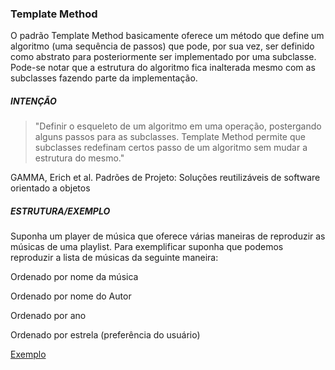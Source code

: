 ### Template Method

O padrão Template Method basicamente oferece um método que define um algoritmo (uma sequência de passos) que pode, por sua vez, ser definido como abstrato para posteriormente ser implementado por uma subclasse. Pode-se notar que a estrutura do algoritmo fica inalterada mesmo com as subclasses fazendo parte da implementação.

##### INTENÇÃO

>"Definir o esqueleto de um algoritmo em uma operação, postergando alguns passos para as subclasses. Template Method permite que subclasses redefinam certos passo de um algoritmo sem mudar a estrutura do mesmo." 

GAMMA, Erich et al. Padrões de Projeto: Soluções reutilizáveis de software orientado a objetos

##### ESTRUTURA/EXEMPLO

Suponha um player de música que oferece várias maneiras de reproduzir as músicas de uma playlist. Para exemplificar suponha que podemos reproduzir a lista de músicas da seguinte maneira:

Ordenado por nome da música

Ordenado por nome do Autor

Ordenado por ano

Ordenado por estrela (preferência do usuário)

[Exemplo](https://bit.ly/2ZNZfQi)
